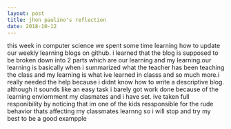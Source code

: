 ```yaml
---
layout: post
title: jhon paulino's reflection
date: 2018-10-12
---
```


this week in computer science we spent some time learning how to update our weekly learning blogs on github. i learned that the blog is supposed to be broken down into 2 parts which are our learning and my learning.our learning is basically when i summarized what the teacher has been teaching the class and my learning is what ive learned in classs and so much more.i really needed the help because i didnt know how to write a descriptive blog. although it sounds like an easy task i barely got work done because of the  learning enviornment my clasmates and i have set. ive taken full responibility by noticing that im one of the kids ressponsible for the rude behavior thats affecting my classmates learnng so i will stop and try my best to be a good exampple 
